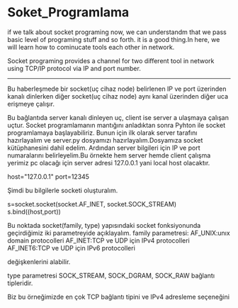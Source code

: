 # Soket_Programlama

if we talk about socket programing now, we can understandm that we pass basic level of programing stuff and so forth.
it is a good thing.In here, we will learn how to cominucate tools each other in network.

Socket programing provides a channel for two different tool in network using TCP/IP protocol via  IP and port number.

*******

Bu haberleşmede bir socket(uç cihaz node) belirlenen IP ve port üzerinden kanalı dinlerken diğer socket(uç cihaz node) aynı kanal üzerinden diğer uca erişmeye çalışır.

Bu bağlantıda server kanalı dinleyen uç, client ise server a ulaşmaya çalışan uçtur.
Socket programlamanın mantığını anladıktan sonra Pyhton ile socket programlamaya başlayabiliriz.
Bunun için ilk olarak server tarafını hazırlayalım ve server.py dosyamızı hazırlayalım.Dosyamıza socket kütüphanesini dahil edelim.
Ardından server bilgileri için IP ve port numaralarını belirleyelim.Bu örnekte hem server hemde client çalışma yerimiz pc olacağı için server adresi
127.0.0.1 yani local host olacaktır.

host="127.0.0.1"
port=12345

Şimdi bu bilgilerle socketi oluşturalım.

s=socket.socket(socket.AF_INET, socket.SOCK_STREAM)
s.bind((host,port))

Bu noktada socket(family, type) yapısındaki socket fonksiyonunda geçirdiğimiz iki parametreyide açıklayalım.
family parametresi:
AF_UNIX:unıx domain protocolleri
AF_INET:TCP ve UDP için IPv4 protocolleri 
AF_INET6:TCP ve UDP için IPv6 protocolleri

değişkenlerini alabilir.


type parametresi SOCK_STREAM, SOCK_DGRAM, SOCK_RAW bağlantı tipleridir.

Biz bu örneğimizde en çok TCP bağlantı tipini ve IPv4 adresleme seçeneğini 


